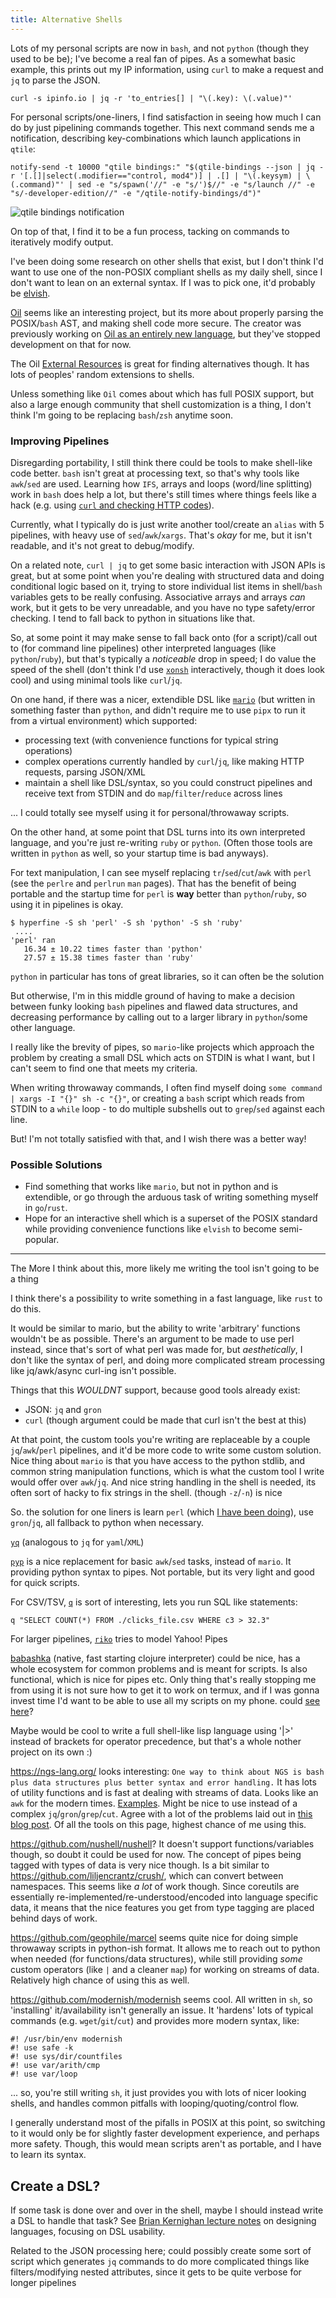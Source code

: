 ```yaml
---
title: Alternative Shells
---
```


Lots of my personal scripts are now in `bash`, and not `python` (though they used to be be); I've become a real fan of pipes. As a somewhat basic example, this prints out my IP information, using `curl` to make a request and `jq` to parse the JSON.

```
curl -s ipinfo.io | jq -r 'to_entries[] | "\(.key): \(.value)"'
```

For personal scripts/one-liners, I find satisfaction in seeing how much I can do by just pipelining commands together. This next command sends me a notification, describing key-combinations which launch applications in `qtile`:

```
notify-send -t 10000 "qtile bindings:" "$(qtile-bindings --json | jq -r '[.[]|select(.modifier=="control, mod4")] | .[] | "\(.keysym) | \(.command)"' | sed -e "s/spawn('//" -e "s/')$//" -e "s/launch //" -e "s/-developer-edition//" -e "/qtile-notify-bindings/d")"
```

![qtile bindings notification](./images/bindings.png)

On top of that, I find it to be a fun process, tacking on commands to iteratively modify output.

I've been doing some research on other shells that exist, but I don't think I'd want to use one of the non-POSIX compliant shells as my daily shell, since I don't want to lean on an external syntax. If I was to pick one, it'd probably be [elvish](https://elv.sh/).

[Oil](https://github.com/oilshell/oil) seems like an interesting project, but its more about properly parsing the POSIX/`bash` AST, and making shell code more secure. The creator was previously working on [Oil as an entirely new language](https://www.oilshell.org/blog/2017/02/05.html), but they've stopped development on that for now.

The Oil [External Resources](https://github.com/oilshell/oil/wiki/ExternalResources) is great for finding alternatives though. It has lots of peoples' random extensions to shells.

Unless something like `Oil` comes about which has full POSIX support, but also a large enough community that shell customization is a thing, I don't think I'm going to be replacing `bash`/`zsh` anytime soon.

### Improving Pipelines

Disregarding portability, I still think there could be tools to make shell-like code better. `bash` isn't great at processing text, so that's why tools like `awk`/`sed` are used. Learning how `IFS`, arrays and loops (word/line splitting) work in `bash` does help a lot, but there's still times where things feels like a hack (e.g. using [`curl` and checking HTTP codes](https://superuser.com/questions/272265/getting-curl-to-output-http-status-code)).

Currently, what I typically do is just write another tool/create an `alias` with 5 pipelines, with heavy use of `sed`/`awk`/`xargs`. That's _okay_ for me, but it isn't readable, and it's not great to debug/modify.

On a related note, `curl | jq` to get some basic interaction with JSON APIs is great, but at some point when you're dealing with structured data and doing conditional logic based on it, trying to store individual list items in shell/`bash` variables gets to be really confusing. Associative arrays and arrays _can_ work, but it gets to be very unreadable, and you have no type safety/error checking. I tend to fall back to python in situations like that.

So, at some point it may make sense to fall back onto (for a script)/call out to (for command line pipelines) other interpreted languages (like `python`/`ruby`), but that's typically a _noticeable_ drop in speed; I do value the speed of the shell (don't think I'd use [`xonsh`](https://xon.sh/index.html) interactively, though it does look cool) and using minimal tools like `curl`/`jq`.

On one hand, if there was a nicer, extendible DSL like [`mario`](https://github.com/python-mario/mario) (but written in something faster than `python`, and didn't require me to use `pipx` to run it from a virtual environment) which supported:

- processing text (with convenience functions for typical string operations)
- complex operations currently handled by `curl`/`jq`, like making HTTP requests, parsing JSON/XML
- maintain a shell like DSL/syntax, so you could construct pipelines and receive text from STDIN and do `map`/`filter`/`reduce` across lines

... I could totally see myself using it for personal/throwaway scripts.

On the other hand, at some point that DSL turns into its own interpreted language, and you're just re-writing `ruby` or `python`. (Often those tools are written in `python` as well, so your startup time is bad anyways).

For text manipulation, I can see myself replacing `tr`/`sed`/`cut`/`awk` with `perl` (see the `perlre` and `perlrun` `man` pages). That has the benefit of being portable and the startup time for `perl` is **way** better than `python`/`ruby`, so using it in pipelines is okay.

```
$ hyperfine -S sh 'perl' -S sh 'python' -S sh 'ruby'
 ....
'perl' ran
   16.34 ± 10.22 times faster than 'python'
   27.57 ± 15.38 times faster than 'ruby'
```

`python` in particular has tons of great libraries, so it can often be the solution

But otherwise, I'm in this middle ground of having to make a decision between funky looking `bash` pipelines and flawed data structures, and decreasing performance by calling out to a larger library in `python`/some other language.

I really like the brevity of pipes, so `mario`-like projects which approach the problem by creating a small DSL which acts on STDIN is what I want, but I can't seem to find one that meets my criteria.

When writing throwaway commands, I often find myself doing `some command | xargs -I "{}" sh -c "{}"`, or creating a `bash` script which reads from STDIN to a `while` loop - to do multiple subshells out to `grep`/`sed` against each line.

But! I'm not totally satisfied with that, and I wish there was a better way!

### Possible Solutions

- Find something that works like `mario`, but not in python and is extendible, or go through the arduous task of writing something myself in `go`/`rust`.
- Hope for an interactive shell which is a superset of the POSIX standard while providing convenience functions like `elvish` to become semi-popular.

---

The More I think about this, more likely me writing the tool isn't going to be a thing

I think there's a possibility to write something in a fast language, like `rust` to do this.

It would be similar to mario, but the ability to write 'arbitrary' functions wouldn't be as possible. There's an argument to be made to use perl instead, since that's sort of what perl was made for, but _aesthetically_, I don't like the syntax of perl, and doing more complicated stream processing like jq/awk/async curl-ing isn't possible.

Things that this _WOULDNT_ support, because good tools already exist:

- JSON: `jq` and `gron`
- `curl` (though argument could be made that curl isn't the best at this)

At that point, the custom tools you're writing are replaceable by a couple `jq`/`awk`/`perl` pipelines, and it'd be more code to write some custom solution. Nice thing about `mario` is that you have access to the python stdlib, and common string manipulation functions, which is what the custom tool I write would offer over `awk`/`jq`. And nice string handling in the shell is needed, its often sort of hacky to fix strings in the shell. (though `-z`/`-n`) is nice

So. the solution for one liners is learn `perl` (which [I have been doing](https://github.com/purarue/pmark)), use `gron`/`jq`, all fallback to python when necessary.

[`yq`](https://github.com/kislyuk/yq) (analogous to `jq` for `yaml`/`XML`)

[`pyp`](https://github.com/hauntsaninja/pyp) is a nice replacement for basic `awk`/`sed` tasks, instead of `mario`. It providing python syntax to pipes. Not portable, but its very light and good for quick scripts.

For CSV/TSV, [`q`](https://github.com/harelba/q) is sort of interesting, lets you run SQL like statements:

`q "SELECT COUNT(*) FROM ./clicks_file.csv WHERE c3 > 32.3"`

For larger pipelines, [`riko`](https://github.com/nerevu/riko) tries to model Yahoo! Pipes

[babashka](https://github.com/babashka/babashka) (native, fast starting clojure interpreter) could be nice, has a whole ecosystem for common problems and is meant for scripts. Is also functional, which is nice for pipes etc. Only thing that's really stopping me from using it is not sure how to get it to work on termux, and if I was gonna invest time I'd want to be able to use all my scripts on my phone. could [see here](https://github.com/babashka/babashka/issues/241#issuecomment-763976749)?

Maybe would be cool to write a full shell-like lisp language using '|>' instead of brackets for operator precedence, but that's a whole nother project on its own :)

<https://ngs-lang.org/> looks interesting: `One way to think about NGS is bash plus data structures plus better syntax and error handling.` It has lots of utility functions and is fast at dealing with streams of data. Looks like an `awk` for the modern times. [Examples](https://ngs-lang.org/doc/latest/man/ngstut.1.html). Might be nice to use instead of a complex `jq`/`gron`/`grep`/`cut`. Agree with a lot of the problems laid out in [this blog post](https://ilya-sher.org/2017/07/07/why-next-generation-shell/). Of all the tools on this page, highest chance of me using this.

<https://github.com/nushell/nushell>? It doesn't support functions/variables though, so doubt it could be used for now. The concept of pipes being tagged with types of data is very nice though. Is a bit similar to <https://github.com/liljencrantz/crush/>, which can convert between namespaces. This seems like _a lot_ of work though. Since coreutils are essentially re-implemented/re-understood/encoded into language specific data, it means that the nice features you get from type tagging are placed behind days of work.

<https://github.com/geophile/marcel> seems quite nice for doing simple throwaway scripts in python-ish format. It allows me to reach out to python when needed (for functions/data structures), while still providing _some_ custom operators (like `|` and a cleaner `map`) for working on streams of data. Relatively high chance of using this as well.

<https://github.com/modernish/modernish> seems cool. All written in `sh`, so 'installing' it/availability isn't generally an issue. It 'hardens' lots of typical commands (e.g. `wget`/`git`/`cut`) and provides more modern syntax, like:

```
#! /usr/bin/env modernish
#! use safe -k
#! use sys/dir/countfiles
#! use var/arith/cmp
#! use var/loop
```

... so, you're still writing `sh`, it just provides you with lots of nicer looking shells, and handles common pitfalls with looping/quoting/control flow.

I generally understand most of the pifalls in POSIX at this point, so switching to it would only be for slightly faster development experience, and perhaps more safety. Though, this would mean scripts aren't as portable, and I have to learn its syntax.

## Create a DSL?

If some task is done over and over in the shell, maybe I should instead write a DSL to handle that task? See [Brian Kernighan lecture notes](../../../design/kernighan/dsl/) on designing languages, focusing on DSL usability.

Related to the JSON processing here; could possibly create some sort of script which generates `jq` commands to do more complicated things like filters/modifying nested attributes, since it gets to be quite verbose for longer pipelines

